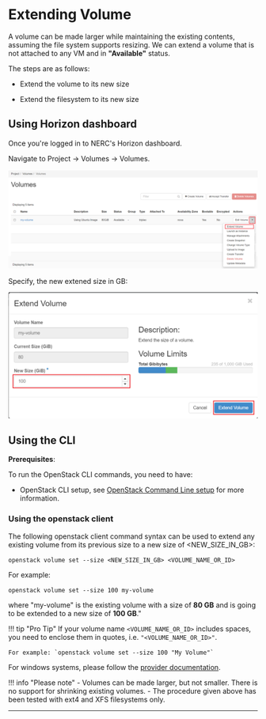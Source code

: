 # Extending Volume

A volume can be made larger while maintaining the existing contents, assuming the
file system supports resizing. We can extend a volume that is not attached to any
VM and in **"Available"** status.

The steps are as follows:

- Extend the volume to its new size

- Extend the filesystem to its new size

## Using Horizon dashboard

Once you're logged in to NERC's Horizon dashboard.

Navigate to Project -> Volumes -> Volumes.

![Extending Volume](images/extending_volumes.png)

Specify, the new extened size in GB:

![Volume New Extended Size](images/volume_new_extended_size.png)

## Using the CLI

**Prerequisites**:

To run the OpenStack CLI commands, you need to have:

- OpenStack CLI setup, see [OpenStack Command Line setup](../openstack-cli/openstack-CLI.md#command-line-setup)
  for more information.

### Using the openstack client

The following openstack client command syntax can be used to extend any existing
volume from its previous size to a new size of <NEW_SIZE_IN_GB>:

    openstack volume set --size <NEW_SIZE_IN_GB> <VOLUME_NAME_OR_ID>

For example:

    openstack volume set --size 100 my-volume

where "my-volume" is the existing volume with a size of **80 GB** and is going to
be extended to a new size of **100 GB**."

!!! tip "Pro Tip"
    If your volume name `<VOLUME_NAME_OR_ID>` includes spaces, you need to enclose
    them in quotes, i.e. `"<VOLUME_NAME_OR_ID>"`.

    For example: `openstack volume set --size 100 "My Volume"`

For windows systems, please follow the [provider documentation](https://docs.microsoft.com/en-us/windows-server/storage/disk-management/extend-a-basic-volume).

!!! info "Please note"
    - Volumes can be made larger, but not smaller. There is no support for
    shrinking existing volumes.
    - The procedure given above has been tested with ext4 and XFS filesystems only.

---
